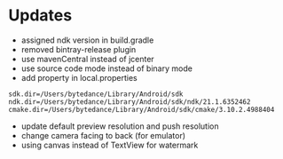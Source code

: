 # Updates

- assigned ndk version in build.gradle
- removed bintray-release plugin
- use mavenCentral instead of jcenter
- use source code mode instead of binary mode
- add property in local.properties
```properties
sdk.dir=/Users/bytedance/Library/Android/sdk
ndk.dir=/Users/bytedance/Library/Android/sdk/ndk/21.1.6352462
cmake.dir=/Users/bytedance/Library/Android/sdk/cmake/3.10.2.4988404
```

- update default preview resolution and push resolution
- change camera facing to back (for emulator)
- using canvas instead of TextView for watermark